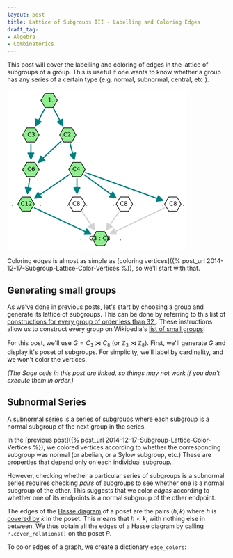 ```yaml
---
layout: post
title: Lattice of Subgroups III - Labelling and Coloring Edges
draft_tag: 
- Algebra
- Combinatorics
---
```


This post will cover the labelling and coloring of edges in the lattice of subgroups of a group. This is useful if one wants to know whether a group has any series of a certain type (e.g. normal, subnormal, central, etc.).

![Lattice of subgroups of $C3:C8$](/images/C3semiC8.png)

<!--more-->

Coloring edges is almost as simple as [coloring vertices]({% post_url 2014-12-17-Subgroup-Lattice-Color-Vertices %}), so we'll start with that. 

## Generating small groups
As we've done in previous posts, let's start by choosing a group and generate its lattice of subgroups. This can be done by referring to this list of [constructions for every group of order less than 32 ](http://www.sagemath.org/doc/constructions/groups.html#construction-instructions-for-every-group-of-order-less-than-32). These instructions allow us to construct every group on Wikipedia's [list of small groups](http://en.wikipedia.org/wiki/List_of_small_groups)! 

For this post, we'll use $G = C_3 \rtimes C_8$ (or $\mathbb{Z}_3 \rtimes \mathbb{Z}_8$). First, we'll generate $G$ and display it's poset of subgroups. For simplicity, we'll label by cardinality, and we won't color the vertices.

*(The Sage cells in this post are linked, so things may not work if you don't execute them in order.)*

<div class="linked">
  <script type="text/x-sage">
# Define group and generate list of subgroups of the group
C3 = CyclicPermutationGroup(3)
alpha = PermutationGroupMorphism(C3,C3,[C3.gen().inverse()])
phi = [[(1,2,3,4,5,6,7,8)],[alpha]]

G = CyclicPermutationGroup(8).semidirect_product(C3,phi)
subgroups = G.subgroups()

# Define f(h,k) = True iff h is a subgroup of k
f = lambda h,k: h.is_subgroup(k)

# Define labels (structure_description requires database_gap package)
label = {subgroups[i] :"." + " "*floor(i/2) + str(len(subgroups[i])) + " "*ceil(i/2) + "." for i in range(len(subgroups))}
# label = {subgroups[i]: "." +" "*floor(i/2) + subgroups[i].structure_description()  + " "*ceil(i/2) + "." for i in range(len(subgroups))}

# Define and display the poset
P = Poset((subgroups, f))
P.plot(element_labels = label, vertex_shape= 'H', vertex_size = 800, vertex_colors = 'white')
  </script>
</div>

## Subnormal Series
A [subnormal series](http://en.wikipedia.org/wiki/Subgroup_series#Normal_series.2C_subnormal_series) is a series of subgroups where each subgroup is a normal subgroup of the next group in the series.

In the [previous post]({% post_url 2014-12-17-Subgroup-Lattice-Color-Vertices %}), we colored vertices according to whether the corresponding subgroup was normal (or abelian, or a Sylow subgroup, etc.) These are properties that depend only on each individual subgroup.

However, checking whether a particular series of subgroups is a subnormal series requires checking *pairs* of subgroups to see whether one is a normal subgroup of the other. This suggests that we color *edges* according to whether one of its endpoints is a normal subgroup of the other endpoint.

The edges of the [Hasse diagram](http://en.wikipedia.org/wiki/Hasse_diagram) of a poset are the pairs $(h,k)$ where $h$ is [covered by](http://en.wikipedia.org/wiki/Covering_relation) $k$ in the poset. This means that $h < k$, with nothing else in between. We thus obtain all the edges of a Hasse diagram by calling `P.cover_relations()` on the poset $P$.

To color edges of a graph, we create a dictionary `edge_colors`:

<div class="linked">
  <script type="text/x-sage">
# Define edge colors
edge_colors = {'teal': [(label[u],label[v]) for u,v in P.cover_relations() if u.is_normal(v)],
        'lightgray': [(label[u],label[v]) for u,v in P.cover_relations() if not u.is_normal(v)]}

P.plot(element_labels = label, vertex_shape= 'H', vertex_size = 800, edge_colors = edge_colors, layout= 'acyclic')        
  </script>
</div>


